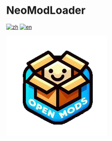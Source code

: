﻿# NeoModLoader

[![zh](https://img.shields.io/badge/zh-简体中文-red.svg)](README.md)
[![en](https://img.shields.io/badge/en-English-green.svg)](README.en.md)

![Icon](resources/logo.png)